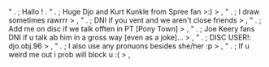" . ; Hallo ! .
" . ; Huge Djo and Kurt Kunkle from Spree fan >:) > ,
" . ; I draw sometimes rawrrr > ,
" . ; DNI if you vent and we aren't close friends > ,
" . ; Add me on disc if we talk offten in PT [Pony Town] > ,
" . ; Joe Keery fans DNI if u talk ab him in a gross way [even as a joke]... > ,
" . ; DISC USER!: djo.obj.96 > ,
" . ; I also use any pronuons besides she/her :p > ,
" . ; If u weird me out i prob will block u :( > ,
